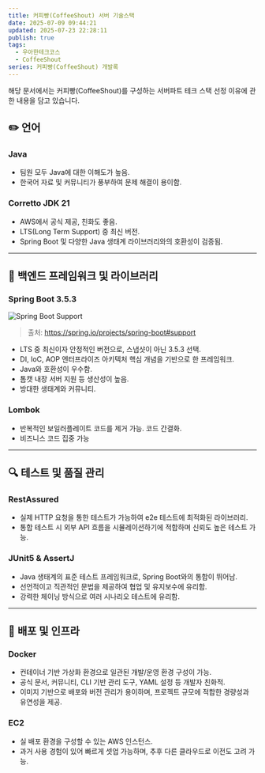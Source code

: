 ```yaml
---
title: 커피빵(CoffeeShout) 서버 기술스택
date: 2025-07-09 09:44:21
updated: 2025-07-23 22:28:11
publish: true
tags:
  - 우아한테크코스
  - CoffeeShout
series: 커피빵(CoffeeShout) 개발록
---
```

해당 문서에서는 커피빵(CoffeeShout)를 구성하는 서버파트 테크 스택 선정 이유에 관한 내용을 담고 있습니다.
## ✏️ 언어 

### **Java**
- 팀원 모두 Java에 대한 이해도가 높음.
- 한국어 자료 및 커뮤니티가 풍부하여 문제 해결이 용이함.
### **Corretto JDK 21**
- AWS에서 공식 제공, 친화도 좋음.
- LTS(Long Term Support) 중 최신 버전.
- Spring Boot 및 다양한 Java 생태계 라이브러리와의 호환성이 검증됨.

---
## 🌱 백엔드 프레임워크 및 라이브러리
### **Spring Boot 3.5.3**
![Spring Boot Support](https://github.com/user-attachments/assets/fdb2d622-c8fa-4655-9f8c-7646239422d4)
> 출처: https://spring.io/projects/spring-boot#support
- LTS 중 최신이자 안정적인 버전으로, 스냅샷이 아닌 3.5.3 선택.
- DI, IoC, AOP 엔터프라이즈 아키텍처 핵심 개념을 기반으로 한 프레임워크.
- Java와 호환성이 우수함.
- 톰캣 내장 서버 지원 등 생산성이 높음.
- 방대한 생태계와 커뮤니티.
### **Lombok**
- 반복적인 보일러플레이트 코드를 제거 가능. 코드 간결화.
- 비즈니스 코드 집중 가능
---
## 🔍 테스트 및 품질 관리
### **RestAssured**
- 실제 HTTP 요청을 통한 테스트가 가능하여 e2e 테스트에 최적화된 라이브러리.
- 통합 테스트 시 외부 API 흐름을 시뮬레이션하기에 적합하며 신뢰도 높은 테스트 가능.
### **JUnit5 & AssertJ**
- Java 생태계의 표준 테스트 프레임워크로, Spring Boot와의 통합이 뛰어남.
- 선언적이고 직관적인 문법을 제공하여 협업 및 유지보수에 유리함.
- 강력한 체이닝 방식으로 여러 시나리오 테스트에 유리함.
---
## 🚀 배포 및 인프라
### **Docker**
- 컨테이너 기반 가상화 환경으로 일관된 개발/운영 환경 구성이 가능.
- 공식 문서, 커뮤니티, CLI 기반 관리 도구, YAML 설정 등 개발자 친화적.
- 이미지 기반으로 배포와 버전 관리가 용이하며, 프로젝트 규모에 적합한 경량성과 유연성을 제공.
### **EC2**
- 실 배포 환경을 구성할 수 있는 AWS 인스턴스.
- 과거 사용 경험이 있어 빠르게 셋업 가능하며, 추후 다른 클라우드로 이전도 고려 가능.